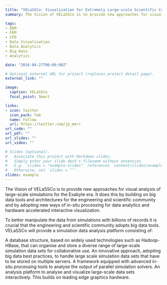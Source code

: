 ```yaml
---
title: "VELaSSCo: Visualization for Extremely Large-scale Scientific Computing"
summary: The Vision of VELaSSCo is to provide new approaches for visual analysis of large-scale simulations for the Exabyte era. 

tags:
- DEM
- FEM
- CFD
- Data Visualisation
- Data Analytics
- Big Data
- Analytics

date: "2016-04-27T00:00:00Z"

# Optional external URL for project (replaces project detail page).
external_link: ""

image:
  caption: VELaSSCo
  focal_point: Smart

links:
- icon: twitter
  icon_pack: fab
  name: Follow
  url: https://twitter.com/jp_morr
url_code: ""
url_pdf: ""
url_slides: ""
url_video: ""

# Slides (optional).
#   Associate this project with Markdown slides.
#   Simply enter your slide deck's filename without extension.
#   E.g. `slides = "example-slides"` references `content/slides/example-slides.md`.
#   Otherwise, set `slides = ""`.
slides: example
---
```


The Vision of VELaSSCo is to provide new approaches for visual analysis of large-scale simulations for the Exabyte era. It does this by building on big data tools and architectures for the engineering and scientific community and by adopting new ways of in-situ processing for data analytics and hardware accelerated interactive visualization.

To better manipulate the data from simulations with billions of records it is crucial that the engineering and scientific community adopts big data tools. VELaSSCo will provide a simulation data analysis platform consisting of:

A database structure, based on widely used technologies such as Hadoop-HBase, that can organise and store a diverse range of large-scale simulation data sets for collaborative use.
An innovative approach, adopting big data best practices, to handle large scale simulation data sets that have to be stored on multiple servers.
A framework equipped with advanced in-situ processing tools to analyse the output of parallel simulation solvers.
An analysis platform to analyse and visualize large-scale data sets interactively. This builds on leading edge graphics hardware.
